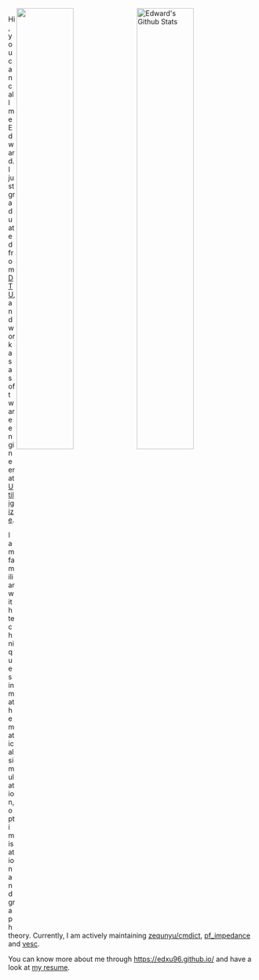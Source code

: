 <img align="right" alt="Edward's Github Stats" width="48%" src="https://github-readme-stats.vercel.app/api?username=edxu96&count_private=true&show_icons=true&hide_title=true&icon_color=7793cc&title_color=7793cc&text_color=595858&bg_color=ffffff" />

<img align="right" width="48%" src="https://github-readme-stats.vercel.app/api/top-langs/?username=edxu96&hide=html,PostScript&layout=compact&title_color=7793cc&text_color=595858&bg_color=ffffff">

Hi, you can call me Edward. I just graduated from [DTU](https://www.dtu.dk/), and work as a software engineer at [Utiligize](https://www.utiligize.com/).

I am familiar with techniques in mathematical simulation, optimisation and graph theory. Currently, I am actively maintaining [zequnyu/cmdict](https://github.com/zequnyu/cmdict), [pf_impedance](https://github.com/edxu96/pf_impedance) and [vesc](https://github.com/edxu96/vsec).

You can know more about me through https://edxu96.github.io/ and have a look at [my resume](https://edxu96.github.io/files/resume.pdf).
